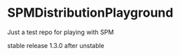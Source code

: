 # SPMDistributionPlayground
Just a test repo for playing with SPM

stable release 1.3.0 after unstable
